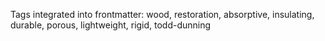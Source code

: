 Tags integrated into frontmatter: wood, restoration, absorptive, insulating, durable, porous, lightweight, rigid, todd-dunning